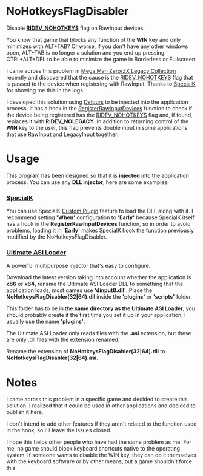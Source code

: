 # NoHotkeysFlagDisabler
Disable [**RIDEV_NOHOTKEYS**](https://learn.microsoft.com/en-us/windows/win32/api/winuser/ns-winuser-rawinputdevice) flag on RawInput devices.

You know that game that blocks any function of the **WIN** key and only minimizes with ALT+TAB? Or worse, if you don't have any other windows open, ALT+TAB is no longer a solution and you end up pressing CTRL+ALT+DEL to be able to minimize the game in Borderless or Fullscreen.

I came across this problem in [Mega Man Zero/ZX Legacy Collection](https://store.steampowered.com/app/999020/Mega_Man_ZeroZX_Legacy_Collection) recently and discovered that the cause is the [RIDEV_NOHOTKEYS](https://learn.microsoft.com/en-us/windows/win32/api/winuser/ns-winuser-rawinputdevice) flag that is passed to the device when registering with RawInput. Thanks to [SpecialK](https://github.com/SpecialKO/SpecialK) for showing me this in the logs.

I developed this solution using [Detours](https://github.com/microsoft/Detours) to be injected into the application process. It has a hook in the [RegisterRawInputDevices](https://learn.microsoft.com/en-us/windows/win32/api/winuser/nf-winuser-registerrawinputdevices) function to check if the device being registered has the [RIDEV_NOHOTKEYS](https://learn.microsoft.com/en-us/windows/win32/api/winuser/ns-winuser-rawinputdevice) flag and, if found, replaces it with **RIDEV_NOLEGACY**. In addition to returning control of the **WIN** key to the user, this flag prevents double input in some applications that use RawInput and LegacyInput together.

# Usage
This program has been designed so that it is **injected** into the application process. You can use any **DLL injector**, here are some examples.

### [SpecialK](https://github.com/SpecialKO/SpecialK)
You can use SpecialK [Custom Plugin](https://wiki.special-k.info/en/SpecialK/Tools#custom-plugin) feature to load the DLL along with it. I recommend setting **'When'** configuration to **'Early'** because SpecialK itself has a hook in the **RegisterRawInputDevices** function, so in order to avoid problems, loading it in **'Early'** makes SpecialK hook the function previously modified by the NoHotkeysFlagDisabler.

### [Ultimate ASI Loader](https://github.com/ThirteenAG/Ultimate-ASI-Loader)
A powerful multipurpose injector that's easy to configure.

Download the latest version taking into account whether the application is **x86** or **x64**, rename the Ultimate ASI Loader DLL to something that the application loads, most games use **'dinput8.dll'**. Place the **NoHotkeysFlagDisabler(32|64).dll** inside the **'plugins'** or **'scripts'** folder.

This folder has to be in the **same directory as the Ultimate ASI Loader**, you should probably create it the first time you set it up in your application, I usually use the name **'plugins'**.

The Ultimate ASI Loader only reads files with the **.asi** extension, but these are only .dll files with the extension renamed.

Rename the extension of **NoHotkeysFlagDisabler(32|64).dll** to **NoHotkeysFlagDisabler(32|64).asi**.

# Notes
I came across this problem in a specific game and decided to create this solution. I realized that it could be used in other applications and decided to publish it here.

I don't intend to add other features if they aren't related to the function used in the hook, so I'll leave the issues closed.

I hope this helps other people who have had the same problem as me. For me, no game should block keyboard shortcuts native to the operating system. If someone wants to disable the WIN key, they can do it themselves with the keyboard software or by other means, but a game shouldn't force this.
